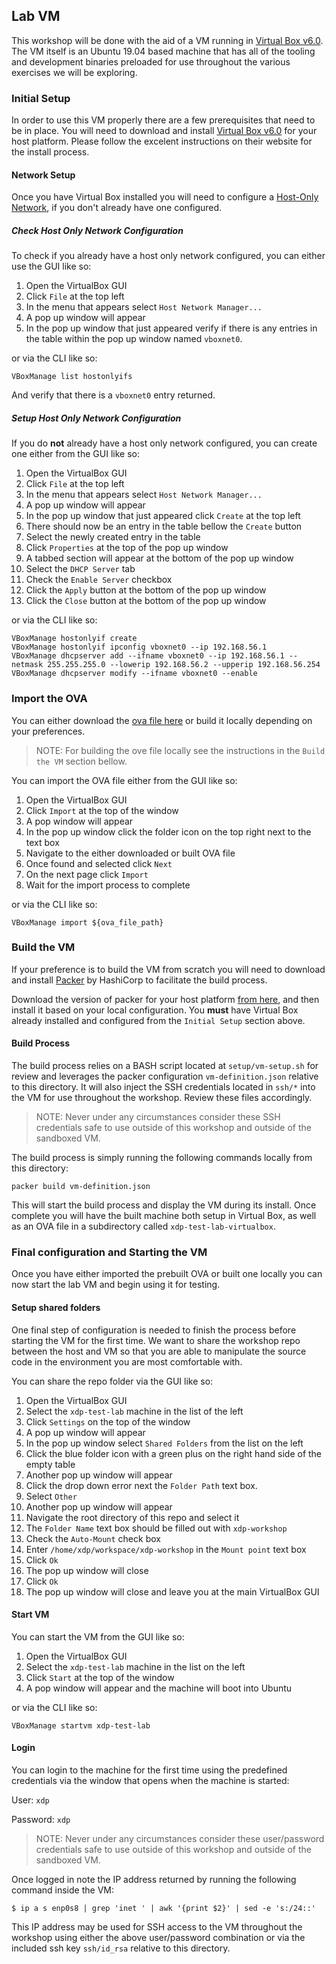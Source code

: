 ## Lab VM
This workshop will be done with the aid of a VM running in [Virtual Box v6.0](https://www.virtualbox.org/). The VM itself is an Ubuntu 19.04 based machine that has all of the tooling and development binaries preloaded for use throughout the various exercises we will be exploring.

### Initial Setup
In order to use this VM properly there are a few prerequisites that need to be in place. You will need to download and install [Virtual Box v6.0](https://www.virtualbox.org/wiki/Downloads) for your host platform. Please follow the excelent instructions on their website for the install process.

#### Network Setup

Once you have Virtual Box installed you will need to configure a [Host-Only Network](https://www.virtualbox.org/manual/UserManual.html#network_hostonly), if you don't already have one configured.

##### Check Host Only Network Configuration

To check if you already have a host only network configured, you can either use the GUI like so:

1. Open the VirtualBox GUI
1. Click `File` at the top left
1. In the menu that appears select `Host Network Manager...`
1. A pop up window will appear
1. In the pop up window that just appeared verify if there is any entries in the table within the pop up window named `vboxnet0`.

or via the CLI like so:

```
VBoxManage list hostonlyifs
```

And verify that there is a `vboxnet0` entry returned.

##### Setup Host Only Network Configuration
If you do **not** already have a host only network configured, you can create one either from the GUI like so:

1. Open the VirtualBox GUI
1. Click `File` at the top left
1. In the menu that appears select `Host Network Manager...`
1. A pop up window will appear
1. In the pop up window that just appeared click `Create` at the top left
1. There should now be an entry in the table bellow the `Create` button
1. Select the newly created entry in the table
1. Click `Properties` at the top of the pop up window
1. A tabbed section will appear at the bottom of the pop up window
1. Select the `DHCP Server` tab
1. Check the `Enable Server` checkbox
1. Click the `Apply` button at the bottom of the pop up window
1. Click the `Close` button at the bottom of the pop up window

or via the CLI like so:

```
VBoxManage hostonlyif create
VBoxManage hostonlyif ipconfig vboxnet0 --ip 192.168.56.1
VBoxManage dhcpserver add --ifname vboxnet0 --ip 192.168.56.1 --netmask 255.255.255.0 --lowerip 192.168.56.2 --upperip 192.168.56.254
VBoxManage dhcpserver modify --ifname vboxnet0 --enable
```

### Import the OVA
You can either download the [ova file here](https://www.dropbox.com/s/llqt5f2jfizaz8i/xdp-test-lab.ova?dl=0) or build it locally depending on your preferences.

> NOTE: For building the ove file locally see the instructions in the `Build the VM` section bellow.

You can import the OVA file either from the GUI like so:

1. Open the VirtualBox GUI
1. Click `Import` at the top of the window
1. A pop window will appear
1. In the pop up window click the folder icon on the top right next to the text box
1. Navigate to the either downloaded or built OVA file
1. Once found and selected click `Next`
1. On the next page click `Import`
1. Wait for the import process to complete

or via the CLI like so:

```
VBoxManage import ${ova_file_path}
```

### Build the VM
If your preference is to build the VM from scratch you will need to download and install [Packer](https://www.packer.io/) by HashiCorp to facilitate the build process.

Download the version of packer for your host platform [from here](https://www.packer.io/downloads.html), and then install it based on your local configuration. You **must** have Virtual Box already installed and configured from the `Initial Setup` section above.

#### Build Process
The build process relies on a BASH script located at `setup/vm-setup.sh` for review and leverages the packer configuration `vm-definition.json` relative to this directory. It will also inject the SSH credentials located in `ssh/*` into the VM for use throughout the workshop. Review these files accordingly.

> NOTE: Never under any circumstances consider these SSH credentials safe to use outside of this workshop and outside of the sandboxed VM.

The build process is simply running the following commands locally from this directory:
```
packer build vm-definition.json
```

This will start the build process and display the VM during its install. Once complete you will have the built machine both setup in Virtual Box, as well as an OVA file in a subdirectory called `xdp-test-lab-virtualbox`.

### Final configuration and Starting the VM

Once you have either imported the prebuilt OVA or built one locally you can now start the lab VM and begin using it for testing.

#### Setup shared folders
One final step of configuration is needed to finish the process before starting the VM for the first time. We want to share the workshop repo between the host and VM so that you are able to manipulate the source code in the environment you are most comfortable with.

You can share the repo folder via the GUI like so:

1. Open the VirtualBox GUI
1. Select the `xdp-test-lab` machine in the list of the left
1. Click `Settings` on the top of the window
1. A pop up window will appear
1. In the pop up window select `Shared Folders` from the list on the left
1. Click the blue folder icon with a green plus on the right hand side of the empty table
1. Another pop up window will appear
1. Click the drop down error next the `Folder Path` text box.
1. Select `Other`
1. Another pop up window will appear
1. Navigate the root directory of this repo and select it
1. The `Folder Name` text box should be filled out with `xdp-workshop`
1. Check the `Auto-Mount` check box
1. Enter `/home/xdp/workspace/xdp-workshop` in the `Mount point` text box
1. Click `Ok`
1. The pop up window will close
1. Click `Ok`
1. The pop up window will close and leave you at the main VirtualBox GUI

#### Start VM
You can start the VM from the GUI like so:

1. Open the VirtualBox GUI
1. Select the `xdp-test-lab` machine in the list on the left
1. Click `Start` at the top of the window
1. A pop window will appear and the machine will boot into Ubuntu

or via the CLI like so:

```
VBoxManage startvm xdp-test-lab
```

#### Login
You can login to the machine for the first time using the predefined credentials via the window that opens when the machine is started:

User: `xdp`

Password: `xdp`

> NOTE: Never under any circumstances consider these user/password credentials safe to use outside of this workshop and outside of the sandboxed VM.

Once logged in note the IP address returned by running the following command inside the VM:
```
$ ip a s enp0s8 | grep 'inet ' | awk '{print $2}' | sed -e 's:/24::'
```

This IP address may be used for SSH access to the VM throughout the workshop using either the above user/password combination or via the included ssh key `ssh/id_rsa` relative to this directory.